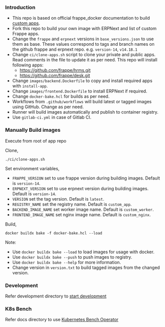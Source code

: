 ### Introduction

- This repo is based on official frappe_docker documentation to build [custom apps](https://github.com/frappe/frappe_docker/blob/main/custom_app/README.md).
- Fork this repo to build your own image with ERPNext and list of custom Frappe apps.
- Change the `frappe` and `erpnext` versions in `base_versions.json` to use them as base. These values correspond to tags and branch names on the github frappe and erpnext repo. e.g. `version-14`, `v14.18.1`
- Change `ci/clone-apps.sh` script to clone your private and public apps. Read comments in the file to update it as per need. This repo will install following apps:
  - https://github.com/frappe/hrms.git
  - https://github.com/frappe/desk.git
- Change `images/backend.Dockerfile` to copy and install required apps with `install-app`.
- Change `images/frontend.Dockerfile` to install ERPNext if required.
- Change `docker-bake.hcl` for builds as per need.
- Workflows from `.github/workflows` will build latest or tagged images using GitHub. Change as per need.
- Runner will build images automatically and publish to container registry.
- Use `gitlab-ci.yml` in case of Gitlab CI.

### Manually Build images

Execute from root of app repo

Clone,

```shell
./ci/clone-apps.sh
```

Set environment variables,

- `FRAPPE_VERSION` set to use frappe version during building images. Default is `version-14`.
- `ERPNEXT_VERSION` set to use erpnext version during building images. Default is `version-14`.
- `VERSION` set the tag version. Default is `latest`.
- `REGISTRY_NAME` set the registry name. Default is `custom_app`.
- `BACKEND_IMAGE_NAME` set worker image name. Default is `custom_worker`.
- `FRONTEND_IMAGE_NAME` set nginx image name. Default is `custom_nginx`.

Build,

```shell
docker buildx bake -f docker-bake.hcl --load
```

Note:

- Use `docker buildx bake --load` to load images for usage with docker.
- Use `docker buildx bake --push` to push images to registry.
- Use `docker buildx bake --help` for more information.
- Change version in `version.txt` to build tagged images from the changed version.

### Development

Refer development directory to [start development](development/README.md)

### K8s Bench

Refer docs directory to use [Kubernetes Bench Operator](docs/k8s-bench.md)
